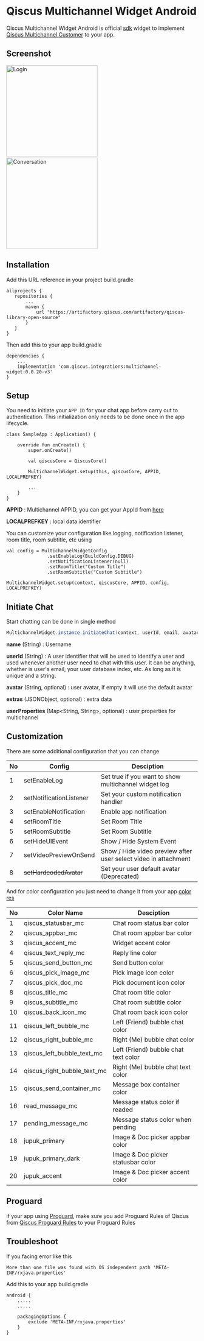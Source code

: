 # Qiscus Multichannel Widget Android

Qiscus Multichannel Widget Android is official [sdk](https://github.com/qiscus/qiscus-sdk-android/tree/multiple-appid) widget to implement [Qiscus Multichannel Customer](https://www.qiscus.com/customer-service-chat) to your app.

## Screenshot
<p float="left">
   <img src="https://user-images.githubusercontent.com/56247115/121902988-092eb380-cd52-11eb-8cd0-fd5f68ba2a41.png" alt="Login" width="240"/>
   &nbsp;&nbsp;&nbsp;&nbsp;&nbsp;&nbsp;&nbsp;&nbsp;&nbsp;&nbsp;
   <img src="https://user-images.githubusercontent.com/56247115/121903017-12b81b80-cd52-11eb-87bc-b39c5501f745.png" alt="Conversation" width="240"/>
</p>

## Installation

Add this URL reference in your project build.gradle
```
allprojects {
   repositories {
       ...
       maven {
           url "https://artifactory.qiscus.com/artifactory/qiscus-library-open-source"
       }
   }
}
```

Then add this to your app build.gradle

```
dependencies {
    ...
    implementation 'com.qiscus.integrations:multichannel-widget:0.0.20-v3'
}
```

## Setup

You need to initiate your `APP ID` for your chat app before carry out to authentication. This initialization only needs to be done once in the app lifecycle.

```
class SampleApp : Application() {

    override fun onCreate() {
        super.onCreate()

        val qiscusCore = QiscusCore()
        
        MultichannelWidget.setup(this, qiscusCore, APPID, LOCALPREFKEY)

        ...
    }
}
```
**APPID** : Multichannel APPID, you can get your AppId from [here](https://multichannel.qiscus.com)

**LOCALPREFKEY** : local data identifier

You can customize your configuration like logging, notification listener, room title, room subtitle, etc using

```
val config = MultichannelWidgetConfig
               .setEnableLog(BuildConfig.DEBUG)
               .setNotificationListener(null)
               .setRoomTitle("Custom Title")
               .setRoomSubtitle("Custom Subtitle")

MultichannelWidget.setup(context, qiscusCore, APPID, config, LOCALPREFKEY)
```

## Initiate Chat
Start chatting can be done in single method
```java
MultichannelWidget.instance.initiateChat(context, userId, email, avatar, extras, userProperties)

```
**name** (String) : Username

**userId** (String) : A user identifier that will be used to identify a user and used whenever another user need to chat with this user. It can be anything, whether is user's email, your user database index, etc. As long as it is unique and a string.

**avatar** (String, optional) : user avatar, if empty it will use the default avatar

**extras** (JSONObject, optional) : extra data

**userProperties** (Map<String, String>, optional) : user properties for multichannel

## Customization

There are some additional configuration that you can change

No | Config | Desciption 
--- | --- | --- 
1 | setEnableLog | Set true if you want to show multichannel widget log 
2 | setNotificationListener | Set your custom notification handler
3 | setEnableNotification | Enable app notification 
4 | setRoomTitle | Set Room Title 
5 | setRoomSubtitle | Set Room Subtitle 
6 | setHideUIEvent | Show / Hide System Event 
7 | setVideoPreviewOnSend | Show / Hide video preview after user select video in attachment 
8 | ~~setHardcodedAvatar~~ | Set your user default avatar (Deprecated) 

And for color configuration you just need to change it from your app [color res](https://developer.android.com/guide/topics/resources/more-resources#Color)

No | Color Name | Desciption 
--- | --- | --- 
1 | qiscus_statusbar_mc | Chat room status bar color
2 | qiscus_appbar_mc | Chat room appbar bar color
3 | qiscus_accent_mc | Widget accent color
4 | qiscus_text_reply_mc | Reply line color
5 | qiscus_send_button_mc | Send button color
6 | qiscus_pick_image_mc | Pick image icon color 
7 | qiscus_pick_doc_mc | Pick document icon color
8 | qiscus_title_mc | Chat room title color
9 | qiscus_subtitle_mc | Chat room subtitle color
10 | qiscus_back_icon_mc | Chat room back icon color
11 | qiscus_left_bubble_mc | Left (Friend) bubble chat color
12 | qiscus_right_bubble_mc | Right (Me) bubble chat color
13 | qiscus_left_bubble_text_mc | Left (Friend) bubble chat text color
14 | qiscus_right_bubble_text_mc | Right (Me) bubble chat text color
15 | qiscus_send_container_mc | Message box container color
16 | read_message_mc | Message status color if readed
17 | pending_message_mc | Message status color when pending
18 | jupuk_primary | Image & Doc picker appbar color
19 | jupuk_primary_dark | Image & Doc picker statusbar color
20 | jupuk_accent | Image & Doc picker accent color

## Proguard
if your app using [Proguard](https://www.guardsquare.com/proguard), make sure you add Proguard Rules of Qiscus from [Qiscus Proguard Rules](https://github.com/qiscus/qiscus-sdk-android/blob/master/app/proguard-rules.pro) to your Proguard Rules

## Troubleshoot
If you facing error like this
```
More than one file was found with OS independent path 'META-INF/rxjava.properties'
```
Add this to your app build.gradle

```
android {
    .....
    .....
    
    packagingOptions {
        exclude 'META-INF/rxjava.properties'
    }
} 
```
